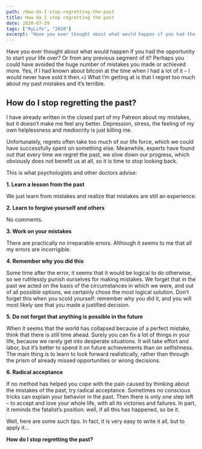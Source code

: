 ```yaml
---
path: /How-do-I-stop-regretting-the-past
title: How do I stop regretting the past
date: 2020-07-29
tags: ["MyLife", "2020"]
excerpt: "Have you ever thought about what would happen if you had the opportunity to start your life over? Or from any previous segment of it? Perhaps you could have avoided the huge number of mistakes you made or achieved more. Yes, if I had known about bitcoin at the time when I had a lot of it – I would never have sold it then.=) What I’m getting at is that I regret too much about my past mistakes and it’s terrible. "
---
```


Have you ever thought about what would happen if you had the opportunity to start your life over? Or from any previous segment of it? Perhaps you could have avoided the huge number of mistakes you made or achieved more. Yes, if I had known about bitcoin at the time when I had a lot of it – I would never have sold it then.=) What I’m getting at is that I regret too much about my past mistakes and it’s terrible.

## How do I stop regretting the past?

I have already written in the closed part of my Patreon about my mistakes, but it doesn’t make me feel any better. Depression, stress, the feeling of my own helplessness and mediocrity is just killing me.

Unfortunately, regrets often take too much of our life force, which we could have successfully spent on something else. Meanwhile, experts have found out that every time we regret the past, we slow down our progress, which obviously does not benefit us at all, so it is time to stop looking back.

This is what psychologists and other doctors advise:

**1. Learn a lesson from the past**

We just learn from mistakes and realize that mistakes are still an experience.

**2. Learn to forgive yourself and others**

No comments.

**3. Work on your mistakes**

There are practically no irreparable errors. Although it seems to me that all my errors are incorrigible.

**4. Remember why you did this**

Some time after the error, it seems that it would be logical to do otherwise, so we ruthlessly punish ourselves for making mistakes. We forget that in the past we acted on the basis of the circumstances in which we were, and out of all possible options, we certainly chose the most logical solution. Don’t forget this when you scold yourself: remember why you did it, and you will most likely see that you made a justified decision.

**5. Do not forget that anything is possible in the future**

When it seems that the world has collapsed because of a perfect mistake, think that there is still time ahead. Surely you can fix a lot of things in your life, because we rarely get into desperate situations. It will take effort and labor, but it’s better to spend it on future achievements than on selfishness. The main thing is to learn to look forward realistically, rather than through the prism of already missed opportunities or wrong decisions.

**6. Radical acceptance**

If no method has helped you cope with the pain caused by thinking about the mistakes of the past, try radical acceptance. Sometimes no conscious tricks can explain your behavior in the past. Then there is only one step left – to accept and love your whole life, with all its victories and failures. In part, it reminds the fatalist’s position: well, if all this has happened, so be it.

Well, here are some such tips. In fact, it is very easy to write it all, but to apply it…

**How do I stop regretting the past?**
